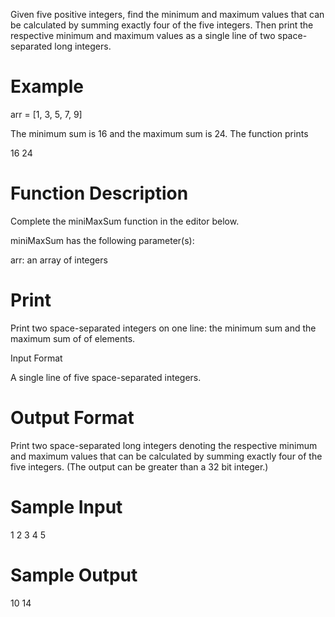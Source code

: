 Given five positive integers, find the minimum and maximum values that can be calculated by summing exactly four of the five integers. Then print the respective minimum and maximum values as a single line of two space-separated long integers.

# Example

arr = [1, 3, 5, 7, 9]

The minimum sum is 16 and the maximum sum is 24. The function prints

16 24

# Function Description

Complete the miniMaxSum function in the editor below.

miniMaxSum has the following parameter(s):

arr: an array of integers

# Print

Print two space-separated integers on one line: the minimum sum and the maximum sum of of elements.

Input Format

A single line of five space-separated integers.

# Output Format

Print two space-separated long integers denoting the respective minimum and maximum values that can be calculated by summing exactly four of the five integers. (The output can be greater than a 32 bit integer.)

# Sample Input

1 2 3 4 5

# Sample Output

10 14
